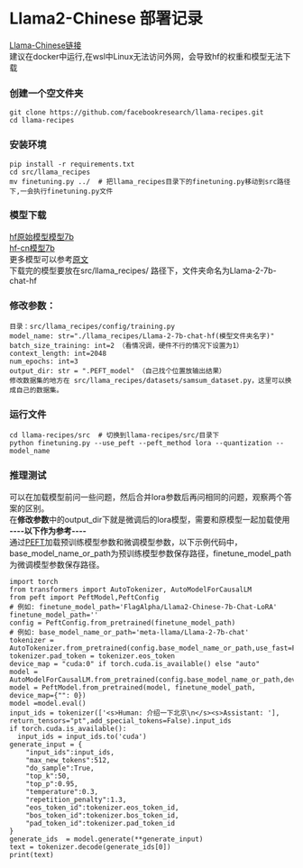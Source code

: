 # Llama2-Chinese 部署记录
[Llama-Chinese链接](https://github.com/LlamaFamily/Llama-Chinese)  
建议在docker中运行,在wsl中Linux无法访问外网，会导致hf的权重和模型无法下载

### 创建一个空文件夹
```
git clone https://github.com/facebookresearch/llama-recipes.git
cd llama-recipes
```

### 安装环境
```
pip install -r requirements.txt
cd src/llama_recipes
mv finetuning.py ../  # 把llama_recipes目录下的finetuning.py移动到src路径下,一会执行finetuning.py文件
```

### 模型下载
[hf原始模型模型7b ](https://huggingface.co/meta-llama/Llama-2-7b-chat-hf)  
[hf-cn模型7b](https://huggingface.co/FlagAlpha/Llama2-Chinese-7b-Chat)  
更多模型可以参考[原文](https://github.com/LlamaFamily/Llama-Chinese)  
下载完的模型要放在src/llama_recipes/ 路径下，文件夹命名为Llama-2-7b-chat-hf

### 修改参数：
```
目录：src/llama_recipes/config/training.py
model_name: str="./llama_recipes/Llama-2-7b-chat-hf(模型文件夹名字)"
batch_size_training: int=2 （看情况调，硬件不行的情况下设置为1）
context_length: int=2048
num_epochs: int=3
output_dir: str = ".PEFT_model" （自己找个位置放输出结果）
修改数据集的地方在 src/llama_recipes/datasets/samsum_dataset.py，这里可以换成自己的数据集。
```

### 运行文件
```
cd llama-recipes/src  # 切换到llama-recipes/src/目录下
python finetuning.py --use_peft --peft_method lora --quantization --model_name
```

### 推理测试
可以在加载模型前问一些问题，然后合并lora参数后再问相同的问题，观察两个答案的区别。  
在**修改参数**中的output_dir下就是微调后的lora模型，需要和原模型一起加载使用  
**----以下作为参考----**  
通过[PEFT](https://github.com/huggingface/peft)加载预训练模型参数和微调模型参数，以下示例代码中，base_model_name_or_path为预训练模型参数保存路径，finetune_model_path为微调模型参数保存路径。 
```
import torch
from transformers import AutoTokenizer, AutoModelForCausalLM
from peft import PeftModel,PeftConfig
# 例如: finetune_model_path='FlagAlpha/Llama2-Chinese-7b-Chat-LoRA'
finetune_model_path=''  
config = PeftConfig.from_pretrained(finetune_model_path)
# 例如: base_model_name_or_path='meta-llama/Llama-2-7b-chat'
tokenizer = AutoTokenizer.from_pretrained(config.base_model_name_or_path,use_fast=False)
tokenizer.pad_token = tokenizer.eos_token
device_map = "cuda:0" if torch.cuda.is_available() else "auto"
model = AutoModelForCausalLM.from_pretrained(config.base_model_name_or_path,device_map=device_map,torch_dtype=torch.float16,load_in_8bit=True,trust_remote_code=True,use_flash_attention_2=True)
model = PeftModel.from_pretrained(model, finetune_model_path, device_map={"": 0})
model =model.eval()
input_ids = tokenizer(['<s>Human: 介绍一下北京\n</s><s>Assistant: '], return_tensors="pt",add_special_tokens=False).input_ids
if torch.cuda.is_available():
  input_ids = input_ids.to('cuda')
generate_input = {
    "input_ids":input_ids,
    "max_new_tokens":512,
    "do_sample":True,
    "top_k":50,
    "top_p":0.95,
    "temperature":0.3,
    "repetition_penalty":1.3,
    "eos_token_id":tokenizer.eos_token_id,
    "bos_token_id":tokenizer.bos_token_id,
    "pad_token_id":tokenizer.pad_token_id
}
generate_ids  = model.generate(**generate_input)
text = tokenizer.decode(generate_ids[0])
print(text)
```

